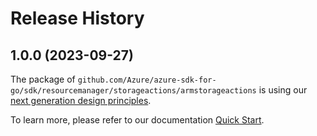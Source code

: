 # Release History

## 1.0.0 (2023-09-27)

The package of `github.com/Azure/azure-sdk-for-go/sdk/resourcemanager/storageactions/armstorageactions` is using our [next generation design principles](https://azure.github.io/azure-sdk/general_introduction.html).

To learn more, please refer to our documentation [Quick Start](https://aka.ms/azsdk/go/mgmt).